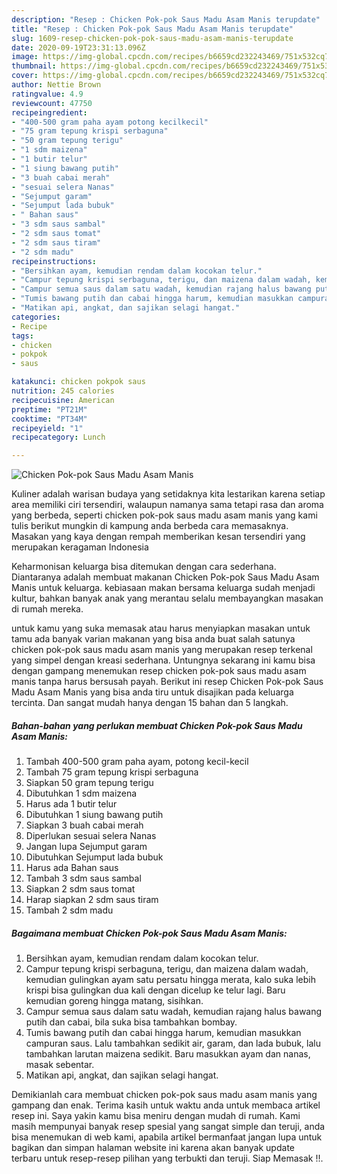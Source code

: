 ```yaml
---
description: "Resep : Chicken Pok-pok Saus Madu Asam Manis terupdate"
title: "Resep : Chicken Pok-pok Saus Madu Asam Manis terupdate"
slug: 1609-resep-chicken-pok-pok-saus-madu-asam-manis-terupdate
date: 2020-09-19T23:31:13.096Z
image: https://img-global.cpcdn.com/recipes/b6659cd232243469/751x532cq70/chicken-pok-pok-saus-madu-asam-manis-foto-resep-utama.jpg
thumbnail: https://img-global.cpcdn.com/recipes/b6659cd232243469/751x532cq70/chicken-pok-pok-saus-madu-asam-manis-foto-resep-utama.jpg
cover: https://img-global.cpcdn.com/recipes/b6659cd232243469/751x532cq70/chicken-pok-pok-saus-madu-asam-manis-foto-resep-utama.jpg
author: Nettie Brown
ratingvalue: 4.9
reviewcount: 47750
recipeingredient:
- "400-500 gram paha ayam potong kecilkecil"
- "75 gram tepung krispi serbaguna"
- "50 gram tepung terigu"
- "1 sdm maizena"
- "1 butir telur"
- "1 siung bawang putih"
- "3 buah cabai merah"
- "sesuai selera Nanas"
- "Sejumput garam"
- "Sejumput lada bubuk"
- " Bahan saus"
- "3 sdm saus sambal"
- "2 sdm saus tomat"
- "2 sdm saus tiram"
- "2 sdm madu"
recipeinstructions:
- "Bersihkan ayam, kemudian rendam dalam kocokan telur."
- "Campur tepung krispi serbaguna, terigu, dan maizena dalam wadah, kemudian gulingkan ayam satu persatu hingga merata, kalo suka lebih krispi bisa gulingkan dua kali dengan dicelup ke telur lagi. Baru kemudian goreng hingga matang, sisihkan."
- "Campur semua saus dalam satu wadah, kemudian rajang halus bawang putih dan cabai, bila suka bisa tambahkan bombay."
- "Tumis bawang putih dan cabai hingga harum, kemudian masukkan campuran saus. Lalu tambahkan sedikit air, garam, dan lada bubuk, lalu tambahkan larutan maizena sedikit. Baru masukkan ayam dan nanas, masak sebentar."
- "Matikan api, angkat, dan sajikan selagi hangat."
categories:
- Recipe
tags:
- chicken
- pokpok
- saus

katakunci: chicken pokpok saus 
nutrition: 245 calories
recipecuisine: American
preptime: "PT21M"
cooktime: "PT34M"
recipeyield: "1"
recipecategory: Lunch

---
```



![Chicken Pok-pok Saus Madu Asam Manis](https://img-global.cpcdn.com/recipes/b6659cd232243469/751x532cq70/chicken-pok-pok-saus-madu-asam-manis-foto-resep-utama.jpg)

Kuliner adalah warisan budaya yang setidaknya kita lestarikan karena setiap area memiliki ciri tersendiri, walaupun namanya sama tetapi rasa dan aroma yang berbeda, seperti chicken pok-pok saus madu asam manis yang kami tulis berikut mungkin di kampung anda berbeda cara memasaknya. Masakan yang kaya dengan rempah memberikan kesan tersendiri yang merupakan keragaman Indonesia



Keharmonisan keluarga bisa ditemukan dengan cara sederhana. Diantaranya adalah membuat makanan Chicken Pok-pok Saus Madu Asam Manis untuk keluarga. kebiasaan makan bersama keluarga sudah menjadi kultur, bahkan banyak anak yang merantau selalu membayangkan masakan di rumah mereka.

untuk kamu yang suka memasak atau harus menyiapkan masakan untuk tamu ada banyak varian makanan yang bisa anda buat salah satunya chicken pok-pok saus madu asam manis yang merupakan resep terkenal yang simpel dengan kreasi sederhana. Untungnya sekarang ini kamu bisa dengan gampang menemukan resep chicken pok-pok saus madu asam manis tanpa harus bersusah payah.
Berikut ini resep Chicken Pok-pok Saus Madu Asam Manis yang bisa anda tiru untuk disajikan pada keluarga tercinta. Dan sangat mudah hanya dengan 15 bahan dan 5 langkah.


<!--inarticleads1-->

##### Bahan-bahan yang perlukan membuat Chicken Pok-pok Saus Madu Asam Manis:

1. Tambah 400-500 gram paha ayam, potong kecil-kecil
1. Tambah 75 gram tepung krispi serbaguna
1. Siapkan 50 gram tepung terigu
1. Dibutuhkan 1 sdm maizena
1. Harus ada 1 butir telur
1. Dibutuhkan 1 siung bawang putih
1. Siapkan 3 buah cabai merah
1. Diperlukan sesuai selera Nanas
1. Jangan lupa Sejumput garam
1. Dibutuhkan Sejumput lada bubuk
1. Harus ada  Bahan saus
1. Tambah 3 sdm saus sambal
1. Siapkan 2 sdm saus tomat
1. Harap siapkan 2 sdm saus tiram
1. Tambah 2 sdm madu




<!--inarticleads2-->

##### Bagaimana membuat  Chicken Pok-pok Saus Madu Asam Manis:

1. Bersihkan ayam, kemudian rendam dalam kocokan telur.
1. Campur tepung krispi serbaguna, terigu, dan maizena dalam wadah, kemudian gulingkan ayam satu persatu hingga merata, kalo suka lebih krispi bisa gulingkan dua kali dengan dicelup ke telur lagi. Baru kemudian goreng hingga matang, sisihkan.
1. Campur semua saus dalam satu wadah, kemudian rajang halus bawang putih dan cabai, bila suka bisa tambahkan bombay.
1. Tumis bawang putih dan cabai hingga harum, kemudian masukkan campuran saus. Lalu tambahkan sedikit air, garam, dan lada bubuk, lalu tambahkan larutan maizena sedikit. Baru masukkan ayam dan nanas, masak sebentar.
1. Matikan api, angkat, dan sajikan selagi hangat.




Demikianlah cara membuat chicken pok-pok saus madu asam manis yang gampang dan enak. Terima kasih untuk waktu anda untuk membaca artikel resep ini. Saya yakin kamu bisa meniru dengan mudah di rumah. Kami masih mempunyai banyak resep spesial yang sangat simple dan teruji, anda bisa menemukan di web kami, apabila artikel bermanfaat jangan lupa untuk bagikan dan simpan halaman website ini karena akan banyak update terbaru untuk resep-resep pilihan yang terbukti dan teruji. Siap Memasak !!. 
